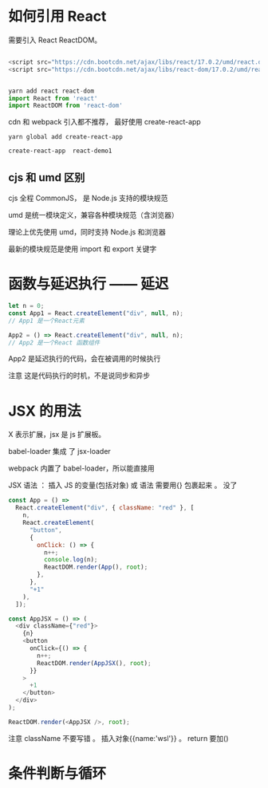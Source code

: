 # 如何引用 React

需要引入 React ReactDOM。

```javascript

<script src="https://cdn.bootcdn.net/ajax/libs/react/17.0.2/umd/react.development.min.js"></script>
<script src="https://cdn.bootcdn.net/ajax/libs/react-dom/17.0.2/umd/react-dom-server.browser.development.js"></script>


yarn add react react-dom
import React from 'react'
import ReactDOM from 'react-dom'

```

cdn 和 webpack 引入都不推荐，
最好使用 create-react-app

```
yarn global add create-react-app

create-react-app  react-demo1
```

## cjs 和 umd 区别

cjs 全程 CommonJS， 是 Node.js 支持的模块规范

umd 是统一模块定义，兼容各种模块规范（含浏览器）

理论上优先使用 umd，同时支持 Node.js 和浏览器

最新的模块规范是使用 import 和 export 关键字

# 函数与延迟执行 —— 延迟

```javascript
let n = 0;
const App1 = React.createElement("div", null, n);
// App1 是一个React元素

App2 = () => React.createElement("div", null, n);
// App2 是一个React 函数组件
```

App2 是延迟执行的代码，会在被调用的时候执行

注意 这是代码执行的时机，不是说同步和异步

# JSX 的用法

X 表示扩展，jsx 是 js 扩展板。

babel-loader 集成 了 jsx-loader

webpack 内置了 babel-loader，所以能直接用

JSX 语法 ： 插入 JS 的变量(包括对象) 或 语法 需要用{} 包裹起来 。 没了

```javascript
const App = () =>
  React.createElement("div", { className: "red" }, [
    n,
    React.createElement(
      "button",
      {
        onClick: () => {
          n++;
          console.log(n);
          ReactDOM.render(App(), root);
        },
      },
      "+1"
    ),
  ]);

const AppJSX = () => (
  <div className={"red"}>
    {n}
    <button
      onClick={() => {
        n++;
        ReactDOM.render(AppJSX(), root);
      }}
    >
      +1
    </button>
  </div>
);

ReactDOM.render(<AppJSX />, root);
```

注意 className 不要写错 。 插入对象{{name:'wsl'}} 。 return 要加()

# 条件判断与循环

```

```
